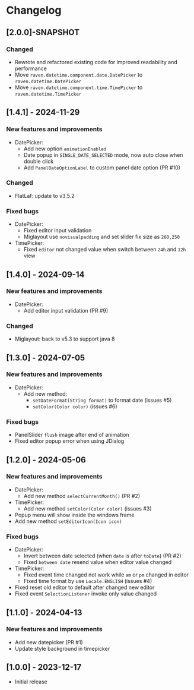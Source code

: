 # Changelog

## [2.0.0]-SNAPSHOT

### Changed

- Rewrote and refactored existing code for improved readability and performance
- Move `raven.datetime.component.date.DatePicker` to `raven.datetime.DatePicker`
- Move `raven.datetime.component.time.TimePicker` to `raven.datetime.TimePicker`

## [1.4.1] - 2024-11-29

### New features and improvements

- DatePicker:
    - Add new option `animationEnabled`
    - Date popup in `SINGLE_DATE_SELECTED` mode, now auto close when double click
    - Add `PanelDateOptionLabel` to custom panel date option (PR #10)

### Changed

- FlatLaf: update to v3.5.2

### Fixed bugs

- DatePicker:
    - Fixed editor input validation
    - Miglayout use `novisualpadding` and set slider fix size as `260,250`
- TimePicker:
    - Fixed `editor` not changed value when switch between `24h` and `12h` view

## [1.4.0] - 2024-09-14

### New features and improvements

- DatePicker:
    - Add editor input validation (PR #9)

### Changed

- Miglayout: back to v5.3 to support java 8

## [1.3.0] - 2024-07-05

### New features and improvements

- DatePicker:
    - Add new method:
        - `setDateFormat(String format)` to format date (issues #5)
        - `setColor(Color color)` (issues #6)

### Fixed bugs

- PanelSlider `flush` image after end of animation
- Fixed editor popup error when using JDialog

## [1.2.0] - 2024-05-06

### New features and improvements

- DatePicker:
    - Add new method `selectCurrentMonth()` (PR #2)
- TimePicker:
    - Add new method `setColor(Color color)` (issues #3)
- Popup menu will show inside the windows frame
- Add new method `setEditorIcon(Icon icon)`

### Fixed bugs

- DatePicker:
    - Invert between date selected (when `date` is after `toDate`) (PR #2)
    - Fixed `between date` resend value when editor value changed
- TimePicker:
    - Fixed event time changed not work while `am` or `pm` changed in editor
    - Fixed time format by use `Locale.ENGLISH` (issues #4)
- Fixed reset old editor to default after changed new editor
- Fixed event `SelectionListener` invoke only value changed

## [1.1.0] - 2024-04-13

### New features and improvements

- Add new datepicker (PR #1)
- Update style background in timepicker

## [1.0.0] - 2023-12-17

- Initial release
